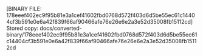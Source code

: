 [BINARY FILE: 178eeef402ec9f95b81e3a1cef41602fbd0768d572f403d6d5be55ec61c14404cf3b591e0e6a42f839f66af90466afe76e26e6e2a3e52d35008fb15112cd]
Stored copy: docs/converted-binary/178eeef402ec9f95b81e3a1cef41602fbd0768d572f403d6d5be55ec61c14404cf3b591e0e6a42f839f66af90466afe76e26e6e2a3e52d35008fb15112cd
